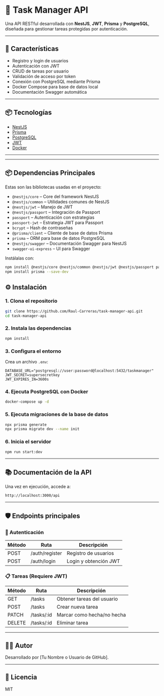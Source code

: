 # 📝 Task Manager API

Una API RESTful desarrollada con **NestJS**, **JWT**, **Prisma** y **PostgreSQL**, diseñada para gestionar tareas protegidas por autenticación.

---

## 🚀 Características

- Registro y login de usuarios
- Autenticación con JWT
- CRUD de tareas por usuario
- Validación de acceso por token
- Conexión con PostgreSQL mediante Prisma
- Docker Compose para base de datos local
- Documentación Swagger automática

---

## 📦 Tecnologías

- [NestJS](https://nestjs.com/)
- [Prisma](https://www.prisma.io/)
- [PostgreSQL](https://www.postgresql.org/)
- [JWT](https://jwt.io/)
- [Docker](https://www.docker.com/)

---


---

## 📦 Dependencias Principales

Estas son las bibliotecas usadas en el proyecto:

- `@nestjs/core` – Core del framework NestJS
- `@nestjs/common` – Utilidades comunes de NestJS
- `@nestjs/jwt` – Manejo de JWT
- `@nestjs/passport` – Integración de Passport
- `passport` – Autenticación con estrategias
- `passport-jwt` – Estrategia JWT para Passport
- `bcrypt` – Hash de contraseñas
- `@prisma/client` – Cliente de base de datos Prisma
- `prisma` – ORM para base de datos PostgreSQL
- `@nestjs/swagger` – Documentación Swagger para NestJS
- `swagger-ui-express` – UI para Swagger

Instálalas con:

```bash
npm install @nestjs/core @nestjs/common @nestjs/jwt @nestjs/passport passport passport-jwt bcrypt @prisma/client @nestjs/swagger swagger-ui-express
npm install prisma --save-dev
```


## ⚙️ Instalación

### 1. Clona el repositorio

```bash
git clone https://github.com/Raul-Carreras/task-manager-api.git
cd task-manager-api
```

### 2. Instala las dependencias

```bash
npm install
```

### 3. Configura el entorno

Crea un archivo `.env`:

```env
DATABASE_URL="postgresql://user:password@localhost:5432/taskmanager"
JWT_SECRET=supersecretkey
JWT_EXPIRES_IN=3600s
```

### 4. Ejecuta PostgreSQL con Docker

```bash
docker-compose up -d
```

### 5. Ejecuta migraciones de la base de datos

```bash
npx prisma generate
npx prisma migrate dev --name init
```

### 6. Inicia el servidor

```bash
npm run start:dev
```

---

## 📚 Documentación de la API

Una vez en ejecución, accede a:

```
http://localhost:3000/api
```

---

## 🛡 Endpoints principales

### 🔐 Autenticación

| Método | Ruta           | Descripción           |
|--------|----------------|------------------------|
| POST   | /auth/register | Registro de usuarios   |
| POST   | /auth/login    | Login y obtención JWT  |

### 📋 Tareas (Requiere JWT)

| Método | Ruta         | Descripción                |
|--------|--------------|-----------------------------|
| GET    | /tasks       | Obtener tareas del usuario |
| POST   | /tasks       | Crear nueva tarea          |
| PATCH  | /tasks/:id   | Marcar como hecha/no hecha |
| DELETE | /tasks/:id   | Eliminar tarea             |

---

## 👨‍💻 Autor

Desarrollado por [Tu Nombre o Usuario de GitHub].

---

## 📄 Licencia

MIT
